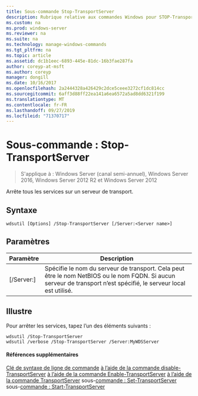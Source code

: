 ```yaml
---
title: Sous-commande Stop-TransportServer
description: Rubrique relative aux commandes Windows pour STOP-TransportServer
ms.custom: na
ms.prod: windows-server
ms.reviewer: na
ms.suite: na
ms.technology: manage-windows-commands
ms.tgt_pltfrm: na
ms.topic: article
ms.assetid: dc1b1eec-6893-445e-81dc-16b3fae287fa
author: coreyp-at-msft
ms.author: coreyp
manager: dongill
ms.date: 10/16/2017
ms.openlocfilehash: 2a2444328a426429c2dce5ceee3272cf1dc814cc
ms.sourcegitcommit: 6aff3d88ff22ea141a6ea6572a5ad8dd6321f199
ms.translationtype: MT
ms.contentlocale: fr-FR
ms.lasthandoff: 09/27/2019
ms.locfileid: "71370717"
---
```

# <a name="subcommand-stop-transportserver"></a>Sous-commande : Stop-TransportServer

>S'applique à : Windows Server (canal semi-annuel), Windows Server 2016, Windows Server 2012 R2 et Windows Server 2012

Arrête tous les services sur un serveur de transport.
## <a name="syntax"></a>Syntaxe
```
wdsutil [Options] /Stop-TransportServer [/Server:<Server name>]
```
## <a name="parameters"></a>Paramètres
|Paramètre|Description|
|-------|--------|
|[/Server:<Server name>]|Spécifie le nom du serveur de transport. Cela peut être le nom NetBIOS ou le nom FQDN. Si aucun serveur de transport n’est spécifié, le serveur local est utilisé.|
## <a name="BKMK_examples"></a>Illustre
Pour arrêter les services, tapez l’un des éléments suivants :
```
wdsutil /Stop-TransportServer
wdsutil /verbose /Stop-TransportServer /Server:MyWDSServer
```
#### <a name="additional-references"></a>Références supplémentaires
[Clé de syntaxe de ligne de commande](command-line-syntax-key.md)
[à l’aide de la commande disable-TransportServer](using-the-disable-transportserver-command.md)
[à l’aide de la commande Enable-TransportServer](using-the-enable-transportserver-command.md)
[à l’aide de la commande TransportServer](using-the-get-transportserver-command.md)
 sous-[commande : Set-TransportServer](subcommand-set-transportserver.md)
 sous-[commande : Start-TransportServer](subcommand-start-transportserver.md)
